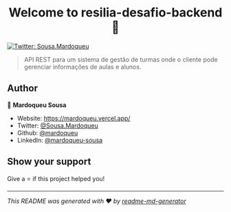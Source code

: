<h1 align="center">Welcome to resilia-desafio-backend 👋</h1>
<p>
  <a href="https://twitter.com/Sousa.Mardoqueu" target="_blank">
    <img alt="Twitter: Sousa.Mardoqueu" src="https://img.shields.io/twitter/follow/Sousa.Mardoqueu.svg?style=social" />
  </a>
</p>

> API REST para um sistema de gestão de turmas onde o cliente pode gerenciar informações de aulas e alunos.

## Author

👤 **Mardoqueu Sousa**

* Website: https://mardoqueu.vercel.app/
* Twitter: [@Sousa.Mardoqueu](https://twitter.com/Sousa.Mardoqueu)
* Github: [@mardoqueu](https://github.com/mardoqueu)
* LinkedIn: [@mardoqueu-sousa](https://linkedin.com/in/mardoqueu-sousa)

## Show your support

Give a ⭐️ if this project helped you!

***
_This README was generated with ❤️ by [readme-md-generator](https://github.com/kefranabg/readme-md-generator)_